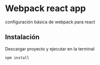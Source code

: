 # Webpack react app 

configuración básica de webpack para react

## Instalación

Descargar proyecto y ejecutar en la terminal

```bash
npm install
```